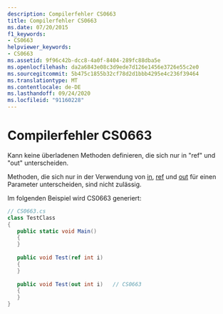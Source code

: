 ```yaml
---
description: Compilerfehler CS0663
title: Compilerfehler CS0663
ms.date: 07/20/2015
f1_keywords:
- CS0663
helpviewer_keywords:
- CS0663
ms.assetid: 9f96c42b-dcc8-4a0f-8404-289fc88dba5e
ms.openlocfilehash: da2a6843e08c3d9ede7d126e1456e3726e55c2e0
ms.sourcegitcommit: 5b475c1855b32cf78d2d1bbb4295e4c236f39464
ms.translationtype: MT
ms.contentlocale: de-DE
ms.lasthandoff: 09/24/2020
ms.locfileid: "91160228"
---
```

# <a name="compiler-error-cs0663"></a>Compilerfehler CS0663

Kann keine überladenen Methoden definieren, die sich nur in "ref" und "out" unterscheiden.  
  
 Methoden, die sich nur in der Verwendung von [in](../language-reference/keywords/in-parameter-modifier.md), [ref](../language-reference/keywords/ref.md) und [out](../language-reference/keywords/out-parameter-modifier.md) für einen Parameter unterscheiden, sind nicht zulässig.  
  
 Im folgenden Beispiel wird CS0663 generiert:  
  
```csharp  
// CS0663.cs  
class TestClass  
{  
   public static void Main()  
   {  
   }  
  
   public void Test(ref int i)  
   {  
   }  
  
   public void Test(out int i)   // CS0663  
   {  
   }  
}  
```
